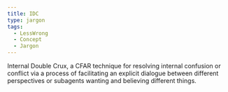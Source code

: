 ```yaml
---
title: IDC
type: jargon
tags:
  - LessWrong
  - Concept
  - Jargon
---
```




Internal Double Crux, a CFAR technique for resolving internal confusion or conflict via a process of facilitating an explicit dialogue between different perspectives or subagents wanting and believing different things.  
 
